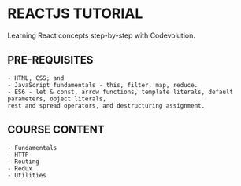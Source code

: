 # REACTJS TUTORIAL

Learning React concepts step-by-step with Codevolution.

## PRE-REQUISITES
    - HTML, CSS; and
    - JavaScript fundamentals - this, filter, map, reduce.
    - ES6 - let & const, arrow functions, template literals, default parameters, object literals,
    rest and spread operators, and destructuring assignment.

## COURSE CONTENT
    - Fundamentals
    - HTTP
    - Routing
    - Redux
    - Utilities
